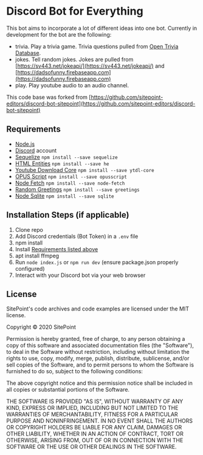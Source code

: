 # Discord Bot for Everything

This bot aims to incorporate a lot of different ideas into one bot. Currently in development for the bot are the following:
 - trivia. Play a trivia game. Trivia questions pulled from [Open Trivia Database](https://theopentdb.com).
 - jokes. Tell random jokes. Jokes are pulled from [https://sv443.net/jokeapi/](https://sv443.net/jokeapi/) and [https://dadsofunny.firebaseapp.com](https://dadsofunny.firebaseapp.com)
 - play. Play youtube audio to an audio channel.

This code base was forked from [https://github.com/sitepoint-editors/discord-bot-sitepoint](https://github.com/sitepoint-editors/discord-bot-sitepoint)

## Requirements

- [Node.js](http://nodejs.org/)
- [Discord](https://discordapp.com/) account
- [Sequelize](https://sequelize.org) `npm install --save sequelize`
- [HTML Entities](https://github.com/mathiasbynens/he) `npm install --save he`
- [Youtube Download Core](https://github.com/fent/node-ytdl-core) `npm install --save ytdl-core`
- [OPUS Script](https://github.com/abalabahaha/opusscript) `npm install --save opusscript`
- [Node Fetch](https://github.com/node-fetch/node-fetch) `npm install --save node-fetch`
- [Random Greetings](https://github.com/hafffe/greetings) `npm install --save greetings`
- [Node Sqlite](https://github.com/kriasoft/node-sqlite) `npm install --save sqlite`

## Installation Steps (if applicable)

1. Clone repo
2. Add Discord credentials (Bot Token) in a `.env` file
3. npm install
4. Install [Requirements listed above](README.md#requirements)
5. apt install ffmpeg
6. Run `node index.js` or `npm run dev` (ensure package.json properly configured)
7. Interact with your Discord bot via your web browser

## License

SitePoint's code archives and code examples are licensed under the MIT license.

Copyright © 2020 SitePoint

Permission is hereby granted, free of charge, to any person obtaining a copy of this software and associated documentation files (the "Software"), to deal in the Software without restriction, including without limitation the rights to use, copy, modify, merge, publish, distribute, sublicense, and/or sell copies of the Software, and to permit persons to whom the Software is furnished to do so, subject to the following conditions:

The above copyright notice and this permission notice shall be included in all copies or substantial portions of the Software.

THE SOFTWARE IS PROVIDED "AS IS", WITHOUT WARRANTY OF ANY KIND, EXPRESS OR IMPLIED, INCLUDING BUT NOT LIMITED TO THE WARRANTIES OF MERCHANTABILITY, FITNESS FOR A PARTICULAR PURPOSE AND NONINFRINGEMENT. IN NO EVENT SHALL THE AUTHORS OR COPYRIGHT HOLDERS BE LIABLE FOR ANY CLAIM, DAMAGES OR OTHER LIABILITY, WHETHER IN AN ACTION OF CONTRACT, TORT OR OTHERWISE, ARISING FROM, OUT OF OR IN CONNECTION WITH THE SOFTWARE OR THE USE OR OTHER DEALINGS IN THE SOFTWARE.
